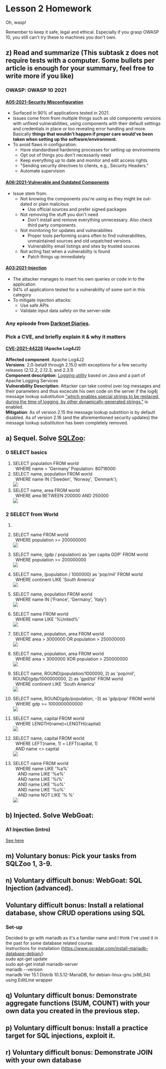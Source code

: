 # Lesson 2 Homework

Oh, wasp!  

Remember to keep it safe, legal and ethical. Especially if you grasp OWASP 10, you still can't try these to machines you don't own.  

## z) Read and summarize (This subtask z does not require tests with a computer. Some bullets per article is enough for your summary, feel free to write more if you like)  

### OWASP: OWASP 10 2021  
#### [A05:2021-Security Misconfiguration](https://owasp.org/Top10/A05_2021-Security_Misconfiguration/)
  
* Surfaced in 90% of applications tested in 2021.  
* Issues come from from multiple things such as old components versions with unfixed vulnerabilities, using components with their default settings and credentials in place or too revealing error handling and more. Basically **things that wouldn't happen if proper care would've been taken when setting up the software/environment.**  
* To avoid flaws in configuration:  
	* Have standardised hardening processes for setting up environments  
	* Opt out of things you don't necessarily need  
	* Keep everything up to date and monitor and edit access rights  
	* "Sending security directives to clients, e.g., Security Headers."  
	* Automate supervision
   
#### [A06:2021-Vulnerable and Outdated Components](https://owasp.org/Top10/A06_2021-Vulnerable_and_Outdated_Components/)
  
* Issue stem from:  
	* Not knowing the components you're using as they might be out-dated or plain malicious  
		* Use official sources and prefer signed packages  
	* Not removing the stuff you don't need  
		* Don't install and remove everything unnecessary. Also check third party components.  
	* Not monitoring for updates and vulnerabilites  
		* Proper tools performing scans often to find vulnerabilities, unmaintained sources and old unpatched versions.  
		* Vulnerability email listings and sites by trusted sources  
	* Not acting fast when a vulnerability is found  
		* Patch things up immediately  
  
#### [A03:2021-Injection](https://owasp.org/Top10/A03_2021-Injection/)
  
* The attacker manages to insert his own queries or code in to the application  
* 94% of applications tested for a vulnerability of some sort in this category  
* To mitigate injection attacks:  
	* Use safe APIs
	* Validate input data safely on the server-side

  
### Any episode from [Darknet Diaries](https://darknetdiaries.com/).  
  
### Pick a CVE, and briefly explain it & why it matters  

#### [CVE-2021-44228](https://nvd.nist.gov/vuln/detail/CVE-2021-44228) (Apache Log4J2)
  
**Affected component**: Apache Log4J2  
**Versions**: 2.0-beta9 through 2.15.0 with exceptions for a few security releases (2.12.2, 2.12.3, and 2.3.1)  
**Component description**: [Logging utility](https://en.wikipedia.org/wiki/Log4j) based on Java and a part of Apache Logging Services  
**Vulnerability Description**: Attacker can take control over log messages and their parameters and thus excecute his own code on the server if the log4j message lookup substitution ["which enables special strings to be replaced, during the time of logging, by other dynamically generated strings."](https://www.techrepublic.com/article/check-for-log4j-vulnerabilities-with-this-simple-to-use-script/) is enabled.  
**Mitigation**: 
As of version 2.15 the message lookup substition is by default disabled. 
As of version 2.16 (and the aforementioned security updates) the message lookup substitution has been completely removed.  



  
## a) Sequel. Solve [SQLZoo](https://sqlzoo.net/wiki/SQL_Tutorial):

### 0 SELECT basics  

1. SELECT population FROM world  
      WHERE name = 'Germany' 
    Population: 80716000  
2. SELECT name, population FROM world  
      WHERE name IN ('Sweden', 'Norway', 'Denmark');  
    <img src="Pictures/Lesson2/sqlZoo0-2.png">  
3. SELECT name, area FROM world  
      WHERE area BETWEEN 200000 AND 250000  
    <img src="Pictures/Lesson2/sqlZoo0-3.png">

### 2 SELECT from World  

1.  
  
2. SELECT name FROM world  
      WHERE population >= 200000000  
    <img src="Pictures/Lesson2/sqlZoo2-2.png">  
3. SELECT name, (gdp / population) as 'per capita GDP' FROM world  
      WHERE population >= 200000000  
    <img src="Pictures/Lesson2/sqlZoo2-3.png">   
4. SELECT name, (population / 1000000) as 'pop/mil' FROM world  
      WHERE continent LIKE 'South America'  
    <img src="Pictures/Lesson2/sqlZoo2-4.png">  
5. SELECT name, population FROM world  
      WHERE name IN ('France', 'Germany', 'Italy')  
    <img src="Pictures/Lesson2/sqlZoo2-5.png">  
6. SELECT name FROM world  
      WHERE name LIKE '%United%'  
    <img src="Pictures/Lesson2/sqlZoo2-6.png">  
7. SELECT name, population, area FROM world  
      WHERE area > 3000000 OR population > 250000000  
    <img src="Pictures/Lesson2/sqlZoo2-7.png">  
8. SELECT name, population, area FROM world  
      WHERE area > 3000000 XOR population > 250000000  
    <img src="Pictures/Lesson2/sqlZoo2-8.png">  
9. SELECT name, ROUND(population/1000000, 2) as 'pop/mil', ROUND(gdp/1000000000, 2) as 'gpd/bil' FROM world  
      WHERE continent LIKE 'South America'  
    <img src="Pictures/Lesson2/sqlZoo2-9.png">  
10. SELECT name, ROUND(gdp/population, -3) as 'gdp/pop' FROM world  
      WHERE gdp >= 1000000000000  
    <img src="Pictures/Lesson2/sqlZoo2-10.png">   
11. SELECT name, capital FROM world  
      WHERE LENGTH(name)=LENGTH(capital)  
    <img src="Pictures/Lesson2/sqlZoo2-11.png">  
12. SELECT name, capital FROM world  
      WHERE LEFT(name, 1) = LEFT(capital, 1)  
      AND name <> capital  
    <img src="Pictures/Lesson2/sqlZoo2-12.png">  
13. SELECT name FROM world  
      WHERE name LIKE '%a%'  
        AND name LIKE '%e%'  
        AND name LIKE '%i%'  
        AND name LIKE '%o%'  
        AND name LIKE '%u%'  
        AND name NOT LIKE '% %'  
    <img src="Pictures/Lesson2/sqlZoo2-13.png">  

## b) Injected. Solve WebGoat:  

### A1 Injection (intro)  

[See here](/Homework/WebGoat/SQLInjections/A1InjectionIntro.md) 
  
## m) Voluntary bonus: Pick your tasks from SQLZoo 1, 3-9.    

## n) Voluntary difficult bonus: WebGoat: SQL Injection (advanced).  

  
## Voluntary difficult bonus: Install a relational database, show CRUD operations using SQL  
  
### Set-up
Decided to go with mariadb as it's a familiar name and I think I've used it in the past for some database related course.  
Instructions for installation (https://www.osradar.com/install-mariadb-database-debian/)  
sudo apt-get update  
sudo apt-get install mariadb-server  
mariadb --version  
mariadb  Ver 15.1 Distrib 10.5.12-MariaDB, for debian-linux-gnu (x86_64) using  EditLine wrapper  


    
## q) Voluntary difficult bonus: Demonstrate aggregate functions (SUM, COUNT) with your own data you created in the previous step.  

  
## p) Voluntary difficult bonus: Install a practice target for SQL injections, exploit it.  

  
## r) Voluntary difficult bonus: Demonstrate JOIN with your own database  

